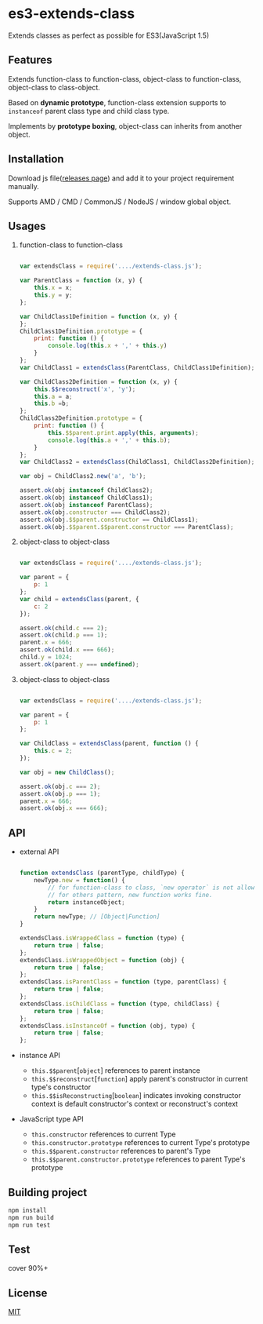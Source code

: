 # es3-extends-class
Extends classes as perfect as possible for ES3(JavaScript 1.5)

## Features

Extends function-class to function-class, object-class to function-class, object-class to class-object.

Based on **dynamic prototype**, function-class extension supports to `instanceof` parent class type and child class type.
  
Implements by **prototype boxing**, object-class can inherits from another object.

## Installation

Download js file([releases page](https://github.com/wujikui/es3-extends-class/releases)) and add it to your project requirement manually.

Supports AMD / CMD / CommonJS / NodeJS / window global object.

## Usages

1. function-class to function-class

    ```javascript
    
    var extendsClass = require('..../extends-class.js');
    
    var ParentClass = function (x, y) {
        this.x = x;
        this.y = y;
    };
    
    var ChildClass1Definition = function (x, y) {
    };
    ChildClass1Definition.prototype = {
        print: function () {
            console.log(this.x + ',' + this.y)
        }
    };
    var ChildClass1 = extendsClass(ParentClass, ChildClass1Definition);
    
    var ChildClass2Definition = function (x, y) {
        this.$$reconstruct('x', 'y');
        this.a = a;
        this.b =b;
    };
    ChildClass2Definition.prototype = {
        print: function () {
            this.$$parent.print.apply(this, arguments);
            console.log(this.a + ',' + this.b);
        }
    };
    var ChildClass2 = extendsClass(ChildClass1, ChildClass2Definition);
    
    var obj = ChildClass2.new('a', 'b');
    
    assert.ok(obj instanceof ChildClass2);
    assert.ok(obj instanceof ChildClass1);
    assert.ok(obj instanceof ParentClass);
    assert.ok(obj.constructor === ChildClass2);
    assert.ok(obj.$$parent.constructor == ChildClass1);
    assert.ok(obj.$$parent.$$parent.constructor === ParentClass);
    
    ```

2. object-class to object-class

    ```javascript
    
    var extendsClass = require('..../extends-class.js');
    
    var parent = {
        p: 1
    };
    var child = extendsClass(parent, {
        c: 2
    });
    
    assert.ok(child.c === 2);
    assert.ok(child.p === 1);
    parent.x = 666;
    assert.ok(child.x === 666);
    child.y = 1024;
    assert.ok(parent.y === undefined);
    
    ```

3. object-class to object-class 

    ```javascript
    
    var extendsClass = require('..../extends-class.js');
    
    var parent = {
        p: 1
    };
    
    var ChildClass = extendsClass(parent, function () {
        this.c = 2;
    });
    
    var obj = new ChildClass();
    
    assert.ok(obj.c === 2);
    assert.ok(obj.p === 1);
    parent.x = 666;
    assert.ok(obj.x === 666);
    
    ```

## API

- external API

    ```javascript
    
    function extendsClass (parentType, childType) {
        newType.new = function() {
            // for function-class to class, `new operator` is not allowed, uses instead of `new` function.
            // for others pattern, new function works fine.
            return instanceObject;
        }
        return newType; // [Object|Function]
    }
    
    extendsClass.isWrappedClass = function (type) {
        return true | false;
    };
    extendsClass.isWrappedObject = function (obj) {
        return true | false;
    };
    extendsClass.isParentClass = function (type, parentClass) {
        return true | false;
    };
    extendsClass.isChildClass = function (type, childClass) {
        return true | false;
    };
    extendsClass.isInstanceOf = function (obj, type) {
        return true | false;
    };
    
    ```

- instance API

    - `this.$$parent`[`object`] references to parent instance
    - `this.$$reconstruct`[`function`] apply parent's constructor in current type's constructor
    - `this.$$isReconstructing`[`boolean`] indicates invoking constructor context is default constructor's context or reconstruct's context

- JavaScript type API

    - `this.constructor` references to current Type
    - `this.constructor.prototype` references to current Type's prototype
    - `this.$$parent.constructor` references to parent's Type
    - `this.$$parent.constructor.prototype` references to parent Type's prototype

## Building project

```bash
npm install
npm run build
npm run test
```

## Test

cover 90%+

## License

[MIT](https://github.com/wujikui/es3-extends-class/blob/master/LICENSE)

